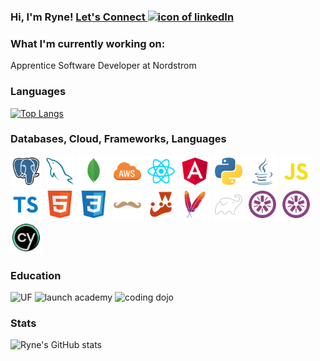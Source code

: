 ### Hi, I'm Ryne!    <span><a href="https://www.linkedin.com/in/rynerountree/">Let's Connect <img src="https://content.linkedin.com/content/dam/me/brand/en-us/brand-home/logos/In-Blue-Logo.png.original.png" alt="icon of linkedIn" width="15px" /></a></span>

### What I'm currently working on: 

Apprentice Software Developer at Nordstrom


<!-- languages/tools I use images in a row-->
### Languages
[![Top Langs](https://github-readme-stats.vercel.app/api/top-langs/?username=akawoa&langs_count=6&amp;theme=dracula&amp;include_all_commits=true&amp;count_private=true)](https://github.com/akawoa/github-readme-stats)

### Databases, Cloud, Frameworks, Languages
<span>
  <!-- postgreSQL -->
    <img src="https://github.com/vscode-icons/vscode-icons/raw/master/icons/file_type_pgsql.svg" alt="pgsql" width="50px" />
  <!-- MySQL -->
    <img src="https://github.com/vscode-icons/vscode-icons/raw/master/icons/file_type_mysql.svg" alt="mysql" width="50px" />   
  <!-- MongoDB -->
    <img src="https://github.com/vscode-icons/vscode-icons/raw/master/icons/file_type_mongo.svg" alt="mongo db" width="50px" />  
  <!-- AWS -->
    <img src="https://github.com/vscode-icons/vscode-icons/raw/master/icons/file_type_aws.svg" alt="AWS" width="50px" />
  <!--   REACT -->
    <img src="https://github.com/vscode-icons/vscode-icons/raw/master/icons/file_type_reactjs.svg" alt="react js" width="50px" />  
  <!--   Angular -->
    <img src="https://github.com/vscode-icons/vscode-icons/raw/master/icons/file_type_angular.svg" alt="angular" width="50px" />  
  <!--   Python -->
    <img src="https://github.com/vscode-icons/vscode-icons/raw/master/icons/file_type_python.svg" alt="python" width="50px" />  
  <!--   Java -->
    <img src="https://github.com/vscode-icons/vscode-icons/raw/master/icons/file_type_java.svg" alt="java" width="50px" />  
  <!--   JavaScript -->
    <img src="https://github.com/vscode-icons/vscode-icons/raw/master/icons/file_type_js.svg" alt="javascript" width="50px" />  
  <!--   TypeScript -->
    <img src="https://github.com/vscode-icons/vscode-icons/raw/master/icons/file_type_typescript.svg" alt="typescript" width="50px" /> 
  <!--   HTML -->
    <img src="https://github.com/vscode-icons/vscode-icons/raw/master/icons/file_type_html.svg" alt="html" width="50px" />  
  <!--   CSS -->
    <img src="https://github.com/vscode-icons/vscode-icons/raw/master/icons/file_type_css.svg" alt="css" width="50px" /> 
  <!-- Handlebars -->
    <img src="https://github.com/vscode-icons/vscode-icons/raw/master/icons/file_type_handlebars.svg" alt="handlebars" width="50px" />
  <!--   jest -->
    <img src="https://github.com/vscode-icons/vscode-icons/raw/master/icons/file_type_jest.svg" alt="jest" width="50px" />
  <!-- maven -->
    <img src="https://github.com/vscode-icons/vscode-icons/raw/master/icons/file_type_maven.svg" alt="maven" width="50px" />
  <!-- gradle -->
    <img src="https://github.com/vscode-icons/vscode-icons/raw/master/icons/file_type_gradle.svg" alt="gradle" width="50px" />
    <!-- jasmine -->
    <img src="https://github.com/vscode-icons/vscode-icons/raw/master/icons/file_type_jasmine.svg" alt="Jasmine" width="50px" />
        <!-- karma -->
    <img src="https://github.com/vscode-icons/vscode-icons/raw/master/icons/file_type_jasmine.svg" alt="Jasmine" width="50px" />
        <!-- cypress -->
    <img src="https://github.com/vscode-icons/vscode-icons/raw/master/icons/file_type_cypress.svg" alt="Cypress" width="50px" />
  
</span>  
  

### Education
<span>
  <img src="https://www.uwb.edu/uwbothell/media/brand-assets/Logos/stacked-w/Stacked-W-UW-Bothell-9.png" alt="UF" height="40px" />
  <img src="https://launchacademy.com/static/568d6fd9eea9098614fa9d71828906b6/2c561/18_ddd34570bd.png" alt="launch academy" height="40px" />
  <img src="https://upload.wikimedia.org/wikipedia/commons/4/41/Coding_Dojo.png" alt="coding dojo" height="50px" />
</span>


### Stats
![Ryne's GitHub stats](https://github-readme-stats.vercel.app/api?username=akawoa&amp;show_icons=true&amp;theme=dracula&amp;include_all_commits=true&amp;count_private=true)
